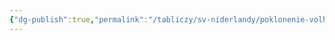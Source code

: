 ```yaml
---
{"dg-publish":true,"permalink":"/tabliczy/sv-niderlandy/poklonenie-volhvov/","dgPassFrontmatter":true}
---
```



